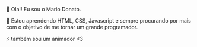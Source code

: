 <p>👋 Ola!! Eu sou o Mario Donato. </p>
<p>🌱 Estou aprendendo HTML, CSS, Javascript e sempre procurando por mais
com o objetivo de me tornar um grande programador. </p>
<p>⚡ também sou um animador <3 </p>
